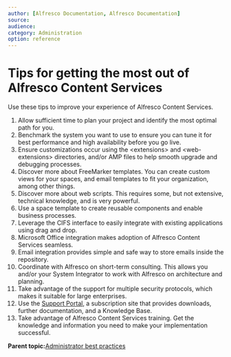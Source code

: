 ```yaml
---
author: [Alfresco Documentation, Alfresco Documentation]
source: 
audience: 
category: Administration
option: reference
---
```


# Tips for getting the most out of Alfresco Content Services

Use these tips to improve your experience of Alfresco Content Services.

1.  Allow sufficient time to plan your project and identify the most optimal path for you.
2.  Benchmark the system you want to use to ensure you can tune it for best performance and high availability before you go live.
3.  Ensure customizations occur using the <extensions\> and <web-extensions\> directories, and/or AMP files to help smooth upgrade and debugging processes.
4.  Discover more about FreeMarker templates. You can create custom views for your spaces, and email templates to fit your organization, among other things.
5.  Discover more about web scripts. This requires some, but not extensive, technical knowledge, and is very powerful.
6.  Use a space template to create reusable components and enable business processes.
7.  Leverage the CIFS interface to easily integrate with existing applications using drag and drop.
8.  Microsoft Office integration makes adoption of Alfresco Content Services seamless.
9.  Email integration provides simple and safe way to store emails inside the repository.
10. Coordinate with Alfresco on short-term consulting. This allows you and/or your System Integrator to work with Alfresco on architecture and planning.
11. Take advantage of the support for multiple security protocols, which makes it suitable for large enterprises.
12. Use the [Support Portal](http://support.alfresco.com), a subscription site that provides downloads, further documentation, and a Knowledge Base.
13. Take advantage of Alfresco Content Services training. Get the knowledge and information you need to make your implementation successful.

**Parent topic:**[Administrator best practices](../concepts/admin-best-practice.md)

